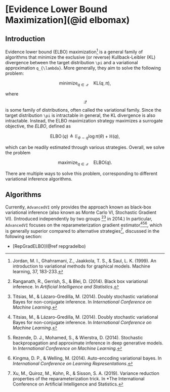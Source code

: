 
# [Evidence Lower Bound Maximization](@id elbomax)
## Introduction

Evidence lower bound (ELBO) maximization[^JGJS1999] is a general family of algorithms that minimize the exclusive (or reverse) Kullback-Leibler (KL) divergence between the target distribution ``\pi`` and a variational approximation ``q_{\lambda}``.
More generally, they aim to solve the following problem:

```math
  \mathrm{minimize}_{q \in \mathcal{Q}}\quad \mathrm{KL}\left(q, \pi\right),
```
where $$\mathcal{Q}$$ is some family of distributions, often called the variational family.
Since the target distribution ``\pi`` is intractable in general, the KL divergence is also intractable.
Instead, the ELBO maximization strategy maximizes a surrogate objective, the *ELBO*, defined as
```math
  \operatorname{ELBO}\left(q\right) \triangleq \mathbb{E}_{\theta \sim q} \log \pi\left(\theta\right) + \mathbb{H}\left(q\right),
```
which can be readily estimated through various strategies.
Overall, we solve the problem 
```math
  \mathrm{maximize}_{q \in \mathcal{Q}}\quad \mathrm{ELBO}\left(q\right).
```

There are multiple ways to solve this problem, corresponding to different variational inference algorithms.

## Algorithms
Currently, `AdvancedVI` only provides the approach known as black-box variational inference (also known as Monte Carlo VI, Stochastic Gradient VI).
(Introduced independently by two groups [^RGB2014][^TL2014] in 2014.)
In particular, `AdvancedVI` focuses on the reparameterization gradient estimator[^TL2014][^RMW2014][^KW2014], which is generally superior compared to alternative strategies[^XQKS2019], discussed in the following section:
* [RepGradELBO](@ref repgradelbo)

[^JGJS1999]: Jordan, M. I., Ghahramani, Z., Jaakkola, T. S., & Saul, L. K. (1999). An introduction to variational methods for graphical models. Machine learning, 37, 183-233.
[^TL2014]: Titsias, M., & Lázaro-Gredilla, M. (2014). Doubly stochastic variational Bayes for non-conjugate inference. In *International Conference on Machine Learning*. 
[^RMW2014]: Rezende, D. J., Mohamed, S., & Wierstra, D. (2014). Stochastic backpropagation and approximate inference in deep generative models. In *International Conference on Machine Learning*.
[^KW2014]: Kingma, D. P., & Welling, M. (2014). Auto-encoding variational bayes. In *International Conference on Learning Representations*.
[^XQKS2019]: Xu, M., Quiroz, M., Kohn, R., & Sisson, S. A. (2019). Variance reduction properties of the reparameterization trick. In *The International Conference on Artificial Intelligence and Statistics.
[^RGB2014]: Ranganath, R., Gerrish, S., & Blei, D. (2014). Black box variational inference. In *Artificial Intelligence and Statistics*.
